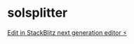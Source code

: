 # solsplitter

[Edit in StackBlitz next generation editor ⚡️](https://stackblitz.com/~/github.com/arnavmehta7/solsplitter)